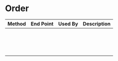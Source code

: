 # Order

| Method | End Point | Used By | Description |
| ------ | --------- | ------- | ----------- |
|        |           |         |             |
|        |           |         |             |
|        |           |         |             |
|        |           |         |             |
|        |           |         |             |
|        |           |         |             |
|        |           |         |             |
|        |           |         |             |
|        |           |         |             |
|        |           |         |             |
|        |           |         |             |
|        |           |         |             |
|        |           |         |             |
|        |           |         |             |
|        |           |         |             |
